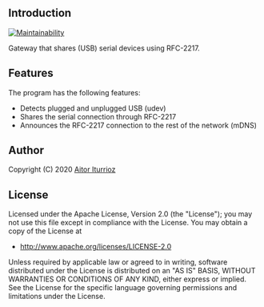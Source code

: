 ## Introduction

[![Maintainability](https://api.codeclimate.com/v1/badges/e4e1855af9223bf9fb43/maintainability)](https://codeclimate.com/github/BAN-AI-Communications/rfc2217-gateway/maintainability)

Gateway that shares (USB) serial devices using RFC-2217.

## Features

The program has the following features:

- Detects plugged and unplugged USB (udev)
- Shares the serial connection through RFC-2217
- Announces the RFC-2217 connection to the rest of the network (mDNS)

## Author

Copyright (C) 2020 [Aitor Iturrioz](https://github.com/bodiroga)

## License

Licensed under the Apache License, Version 2.0 (the "License"); you may not use
this file except in compliance with the License. You may obtain a copy of the
License at

- http://www.apache.org/licenses/LICENSE-2.0

Unless required by applicable law or agreed to in writing, software distributed
under the License is distributed on an "AS IS" BASIS, WITHOUT WARRANTIES OR
CONDITIONS OF ANY KIND, either express or implied. See the License for the
specific language governing permissions and limitations under the License.
